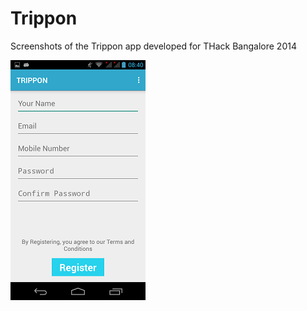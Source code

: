 Trippon
=======

Screenshots of the Trippon app developed for THack Bangalore 2014

![Register Page](https://github.com/royce2892/trippon/blob/master/Screenshot_2014-12-07-08-40-53.png)
